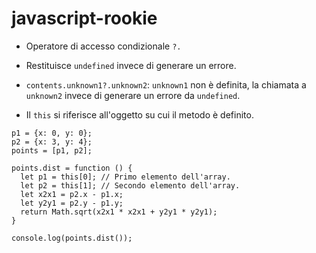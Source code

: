 # javascript-rookie
* Operatore di accesso condizionale `?.`
 * Restituisce `undefined` invece di generare un errore.
 * `contents.unknown1?.unknown2`: `unknown1` non è definita, la chiamata a `unknown2` invece di generare un errore da `undefined`.

* Il `this` si riferisce all'oggetto su cui il metodo è definito.
```
p1 = {x: 0, y: 0};
p2 = {x: 3, y: 4};
points = [p1, p2];

points.dist = function () {
  let p1 = this[0]; // Primo elemento dell'array.
  let p2 = this[1]; // Secondo elemento dell'array.
  let x2x1 = p2.x - p1.x;
  let y2y1 = p2.y - p1.y;
  return Math.sqrt(x2x1 * x2x1 + y2y1 * y2y1);
}
  
console.log(points.dist());
```